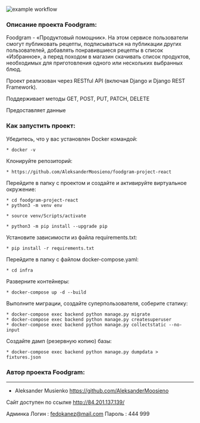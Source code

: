 ![example workflow](https://github.com/AleksanderMoosieno/foodgram-project-react/actions/workflows/main.yml/badge.svg)

### Описание проекта Foodgram:

Foodgram - «Продуктовый помощник». На этом сервисе пользователи смогут публиковать рецепты, подписываться на публикации других пользователей, добавлять понравившиеся рецепты в список «Избранное», а перед походом в магазин скачивать список продуктов, необходимых для приготовления одного или нескольких выбранных блюд.

Проект реализован через RESTful API (включая Django и Django REST Framework).

Поддерживает методы GET, POST, PUT, PATCH, DELETE

Предоставляет данные

### Как запустить проект:

Убедитесь, что у вас установлен Docker командой:

```
* docker -v
```

Клонируйте репозиторий:

```
* https://github.com/AleksanderMoosieno/foodgram-project-react

```

Перейдите в папку с проектом и создайте и активируйте виртуальное окружение:

```
* cd foodgram-project-react
* python3 -m venv env
```

```
* source venv/Scripts/activate
```

```
* python3 -m pip install --upgrade pip
```

Установите зависимости из файла requirements.txt:

```
* pip install -r requirements.txt
```

Перейдите в папку с файлом docker-compose.yaml:

```
* cd infra
```

Разверните контейнеры:

```
* docker-compose up -d --build
```

Выполните миграции, создайте суперпользователя, соберите статику:

```
* docker-compose exec backend python manage.py migrate
* docker-compose exec backend python manage.py createsuperuser
* docker-compose exec backend python manage.py collectstatic --no-input
```


Создайте дамп (резервную копию) базы:

```
* docker-compose exec backend python manage.py dumpdata > fixtures.json
```

### Автор проекта Foodgram:
***
* Aleksander Musienko  https://github.com/AleksanderMoosieno

Сайт доступен по ссылке http://84.201.137.139/

Админка Логин : fedokanez@mail.com
        Пароль : 444 999
